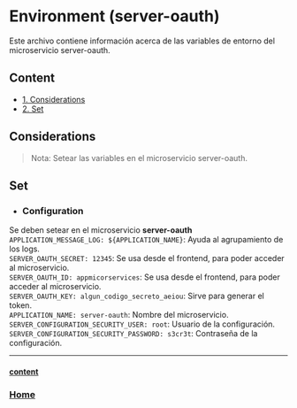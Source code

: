 # Environment (server-oauth)

Este archivo contiene información acerca de las variables de entorno del microservicio server-oauth.

## Content
- [1. Considerations](#Considerations)
- [2. Set](#Set)

## Considerations
>Nota: Setear las variables en el microservicio server-oauth.

## Set

- ### Configuration
Se deben setear en el microservicio **server-oauth**  
`APPLICATION_MESSAGE_LOG: ${APPLICATION_NAME}`: Ayuda al agrupamiento de los logs.  
`SERVER_OAUTH_SECRET: 12345`: Se usa desde el frontend, para poder acceder al microservicio.  
`SERVER_OAUTH_ID: appmicorservices`: Se usa desde el frontend, para poder acceder al microservicio.  
`SERVER_OAUTH_KEY: algun_codigo_secreto_aeiou`: Sirve para generar el token.  
`APPLICATION_NAME: server-oauth`: Nombre del microservicio.  
`SERVER_CONFIGURATION_SECURITY_USER: root`: Usuario de la configuración.  
`SERVER_CONFIGURATION_SECURITY_PASSWORD: s3cr3t`: Contraseña de la configuración.  

***
#### [content](#content)
### [Home](../../../../../README.md)
